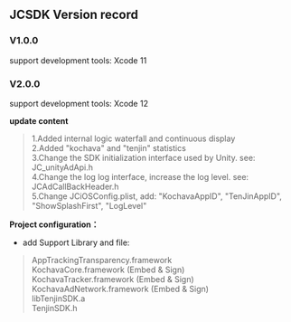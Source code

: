 
## JCSDK Version record

### V1.0.0
 support development tools: Xcode 11

### V2.0.0
 support development tools: Xcode 12

**update content**  
>1.Added internal logic waterfall and continuous display  
>2.Added "kochava" and "tenjin" statistics  
>3.Change the SDK initialization interface used by Unity. see: JC_unityAdApi.h  
>4.Change the log log interface, increase the log level.  see: JCAdCallBackHeader.h  
>5.Change JCiOSConfig.plist, add: "KochavaAppID", "TenJinAppID", "ShowSplashFirst", "LogLevel"  

**Project configuration：**  
* add Support Library and file:  
 > AppTrackingTransparency.framework  
 > KochavaCore.framework               (Embed & Sign)  
 > KochavaTracker.framework            (Embed & Sign)  
 > KochavaAdNetwork.framework          (Embed & Sign)  
 > libTenjinSDK.a  
 > TenjinSDK.h  


